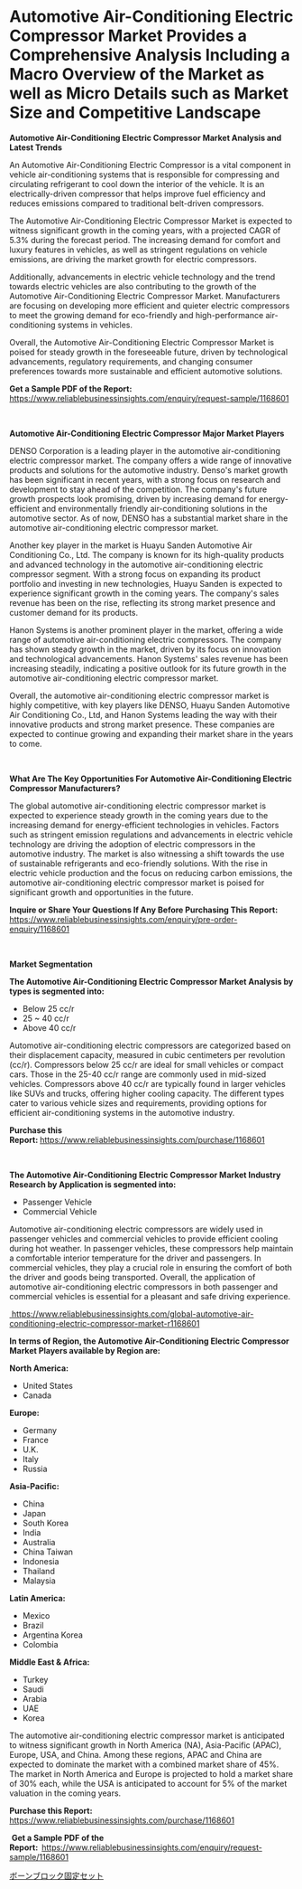 <p><h1>Automotive Air-Conditioning Electric Compressor Market Provides a Comprehensive Analysis Including a Macro Overview of the Market as well as Micro Details such as Market Size and Competitive Landscape</h1></p><p><strong>Automotive Air-Conditioning Electric Compressor Market Analysis and Latest Trends</strong></p>
<p><p>An Automotive Air-Conditioning Electric Compressor is a vital component in vehicle air-conditioning systems that is responsible for compressing and circulating refrigerant to cool down the interior of the vehicle. It is an electrically-driven compressor that helps improve fuel efficiency and reduces emissions compared to traditional belt-driven compressors.</p><p>The Automotive Air-Conditioning Electric Compressor Market is expected to witness significant growth in the coming years, with a projected CAGR of 5.3% during the forecast period. The increasing demand for comfort and luxury features in vehicles, as well as stringent regulations on vehicle emissions, are driving the market growth for electric compressors. </p><p>Additionally, advancements in electric vehicle technology and the trend towards electric vehicles are also contributing to the growth of the Automotive Air-Conditioning Electric Compressor Market. Manufacturers are focusing on developing more efficient and quieter electric compressors to meet the growing demand for eco-friendly and high-performance air-conditioning systems in vehicles.</p><p>Overall, the Automotive Air-Conditioning Electric Compressor Market is poised for steady growth in the foreseeable future, driven by technological advancements, regulatory requirements, and changing consumer preferences towards more sustainable and efficient automotive solutions.</p></p>
<p><strong>Get a Sample PDF of the Report:&nbsp;</strong> <a href="https://www.reliablebusinessinsights.com/enquiry/request-sample/1168601">https://www.reliablebusinessinsights.com/enquiry/request-sample/1168601</a></p>
<p>&nbsp;</p>
<p><strong>Automotive Air-Conditioning Electric Compressor Major Market Players</strong></p>
<p><p>DENSO Corporation is a leading player in the automotive air-conditioning electric compressor market. The company offers a wide range of innovative products and solutions for the automotive industry. Denso's market growth has been significant in recent years, with a strong focus on research and development to stay ahead of the competition. The company's future growth prospects look promising, driven by increasing demand for energy-efficient and environmentally friendly air-conditioning solutions in the automotive sector. As of now, DENSO has a substantial market share in the automotive air-conditioning electric compressor market.</p><p>Another key player in the market is Huayu Sanden Automotive Air Conditioning Co., Ltd. The company is known for its high-quality products and advanced technology in the automotive air-conditioning electric compressor segment. With a strong focus on expanding its product portfolio and investing in new technologies, Huayu Sanden is expected to experience significant growth in the coming years. The company's sales revenue has been on the rise, reflecting its strong market presence and customer demand for its products.</p><p>Hanon Systems is another prominent player in the market, offering a wide range of automotive air-conditioning electric compressors. The company has shown steady growth in the market, driven by its focus on innovation and technological advancements. Hanon Systems' sales revenue has been increasing steadily, indicating a positive outlook for its future growth in the automotive air-conditioning electric compressor market.</p><p>Overall, the automotive air-conditioning electric compressor market is highly competitive, with key players like DENSO, Huayu Sanden Automotive Air Conditioning Co., Ltd, and Hanon Systems leading the way with their innovative products and strong market presence. These companies are expected to continue growing and expanding their market share in the years to come.</p></p>
<p>&nbsp;</p>
<p><strong>What Are The Key Opportunities For Automotive Air-Conditioning Electric Compressor Manufacturers?</strong></p>
<p><p>The global automotive air-conditioning electric compressor market is expected to experience steady growth in the coming years due to the increasing demand for energy-efficient technologies in vehicles. Factors such as stringent emission regulations and advancements in electric vehicle technology are driving the adoption of electric compressors in the automotive industry. The market is also witnessing a shift towards the use of sustainable refrigerants and eco-friendly solutions. With the rise in electric vehicle production and the focus on reducing carbon emissions, the automotive air-conditioning electric compressor market is poised for significant growth and opportunities in the future.</p></p>
<p><strong>Inquire or Share Your Questions If Any Before Purchasing This Report:</strong> <a href="https://www.reliablebusinessinsights.com/enquiry/pre-order-enquiry/1168601">https://www.reliablebusinessinsights.com/enquiry/pre-order-enquiry/1168601</a></p>
<p>&nbsp;</p>
<p><strong>Market Segmentation</strong></p>
<p><strong>The Automotive Air-Conditioning Electric Compressor Market Analysis by types is segmented into:</strong></p>
<p><ul><li>Below 25 cc/r</li><li>25 ~ 40 cc/r</li><li>Above 40 cc/r</li></ul></p>
<p><p>Automotive air-conditioning electric compressors are categorized based on their displacement capacity, measured in cubic centimeters per revolution (cc/r). Compressors below 25 cc/r are ideal for small vehicles or compact cars. Those in the 25-40 cc/r range are commonly used in mid-sized vehicles. Compressors above 40 cc/r are typically found in larger vehicles like SUVs and trucks, offering higher cooling capacity. The different types cater to various vehicle sizes and requirements, providing options for efficient air-conditioning systems in the automotive industry.</p></p>
<p><strong>Purchase this Report:&nbsp;</strong><a href="https://www.reliablebusinessinsights.com/purchase/1168601">https://www.reliablebusinessinsights.com/purchase/1168601</a></p>
<p>&nbsp;</p>
<p><strong>The Automotive Air-Conditioning Electric Compressor Market Industry Research by Application is segmented into:</strong></p>
<p><ul><li>Passenger Vehicle</li><li>Commercial Vehicle</li></ul></p>
<p><p>Automotive air-conditioning electric compressors are widely used in passenger vehicles and commercial vehicles to provide efficient cooling during hot weather. In passenger vehicles, these compressors help maintain a comfortable interior temperature for the driver and passengers. In commercial vehicles, they play a crucial role in ensuring the comfort of both the driver and goods being transported. Overall, the application of automotive air-conditioning electric compressors in both passenger and commercial vehicles is essential for a pleasant and safe driving experience.</p></p>
<p><a href="https://www.reliablebusinessinsights.com/global-automotive-air-conditioning-electric-compressor-market-r1168601">&nbsp;https://www.reliablebusinessinsights.com/global-automotive-air-conditioning-electric-compressor-market-r1168601</a></p>
<p><strong>In terms of Region, the Automotive Air-Conditioning Electric Compressor Market Players available by Region are:</strong></p>
<p>
    <p> <strong> North America: </strong>
        <ul>
            <li>United States</li>
            <li>Canada</li>
        </ul>
        </p> 
    <p> <strong> Europe: </strong>
        <ul>
            <li>Germany</li>
            <li>France</li>
            <li>U.K.</li>
            <li>Italy</li>
            <li>Russia</li>
        </ul>
        </p> 
    <p> <strong> Asia-Pacific: </strong>
        <ul>
            <li>China</li>
            <li>Japan</li>
            <li>South Korea</li>
            <li>India</li>
            <li>Australia</li>
            <li>China Taiwan</li>
            <li>Indonesia</li>
            <li>Thailand</li>
            <li>Malaysia</li>
        </ul>
        </p> 
    <p> <strong> Latin America: </strong>
        <ul>
            <li>Mexico</li>
            <li>Brazil</li>
            <li>Argentina Korea</li>
            <li>Colombia</li>
        </ul>
        </p> 
    <p> <strong> Middle East & Africa: </strong>
        <ul>
            <li>Turkey</li>
            <li>Saudi</li>
            <li>Arabia</li>
            <li>UAE</li>
            <li>Korea</li>
        </ul>
    </p>
    </p>
<p><p>The automotive air-conditioning electric compressor market is anticipated to witness significant growth in North America (NA), Asia-Pacific (APAC), Europe, USA, and China. Among these regions, APAC and China are expected to dominate the market with a combined market share of 45%. The market in North America and Europe is projected to hold a market share of 30% each, while the USA is anticipated to account for 5% of the market valuation in the coming years.</p></p>
<p><strong>Purchase this Report: </strong><a href="https://www.reliablebusinessinsights.com/purchase/1168601">https://www.reliablebusinessinsights.com/purchase/1168601</a></p>
<p>&nbsp;<strong>Get a Sample PDF of the Report:&nbsp;&nbsp;</strong><a href="https://www.reliablebusinessinsights.com/enquiry/request-sample/1168601">https://www.reliablebusinessinsights.com/enquiry/request-sample/1168601</a></p>
<p><strong></strong></p>
<p><p><a href="https://medium.com/@ryleebauch2023/%E9%AA%A8%E3%83%96%E3%83%AD%E3%83%83%E3%82%AF%E5%9B%BA%E5%AE%9A%E3%82%BB%E3%83%83%E3%83%88%E7%94%A3%E6%A5%AD%E5%88%86%E6%9E%90%E3%83%AC%E3%83%9D%E3%83%BC%E3%83%88-%E5%B8%82%E5%A0%B4%E8%A6%8F%E6%A8%A1-%E3%82%B7%E3%82%A7%E3%82%A2-%E5%BF%9C%E7%94%A8-%E5%9C%B0%E5%9F%9F-%E7%AB%B6%E4%BA%89%E6%88%A6%E7%95%A5%E3%81%AB%E3%82%88%E3%82%8B%E3%83%88%E3%83%AC%E3%83%B3%E3%83%89-2024%E5%B9%B4-2031%E5%B9%B4-f16b2c5fa107">ボーンブロック固定セット</a></p></p>